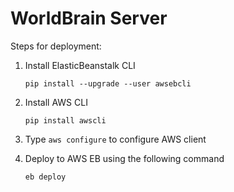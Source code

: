 WorldBrain Server
====

Steps for deployment:

1. Install ElasticBeanstalk CLI
    ```
    pip install --upgrade --user awsebcli
    ```
2. Install AWS CLI
    ```
    pip install awscli
    ```
3. Type `aws configure` to configure AWS client<br>

4. Deploy to AWS EB using the following command
    ```
    eb deploy
    ```